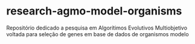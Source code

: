 # research-agmo-model-organisms
Repositório dedicado a pesquisa em Algorítimos Evolutivos Multiobjetivo voltada para seleção de genes em base de dados de organismos modelo
